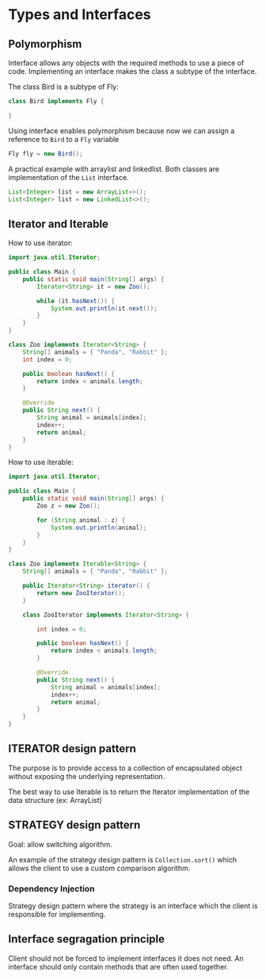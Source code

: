 # Types and Interfaces

## Polymorphism

Interface allows any objects with the required methods to use a piece of code. Implementing an interface makes the class a subtype of the interface.

The class Bird is a subtype of Fly:
```java
class Bird implements Fly {

}
```

Using interface enables polymorphism because now we can assign a reference to `Bird` to a `Fly` variable
```java
Fly fly = new Bird();
```

A practical example with arraylist and linkedlist. Both classes are implementation of the `List` interface.
```java
List<Integer> list = new ArrayList<>();
List<Integer> list = new LinkedList<>();
```

## Iterator and Iterable

How to use iterator:
```java
import java.util.Iterator;

public class Main {
    public static void main(String[] args) {
        Iterator<String> it = new Zoo();

        while (it.hasNext()) {
            System.out.println(it.next());
        }
    }
}

class Zoo implements Iterator<String> {
    String[] animals = { "Panda", "Rabbit" };
    int index = 0;

    public boolean hasNext() {
        return index < animals.length;
    }

    @Override
    public String next() {
        String animal = animals[index];
        index++;
        return animal;
    }
}
```

How to use iterable:
```java
import java.util.Iterator;

public class Main {
    public static void main(String[] args) {
        Zoo z = new Zoo();

        for (String animal : z) {
            System.out.println(animal);
        }
    }
}

class Zoo implements Iterable<String> {
    String[] animals = { "Panda", "Rabbit" };

    public Iterator<String> iterator() {
        return new ZooIterator();
    }

    class ZooIterator implements Iterator<String> {

        int index = 0;

        public boolean hasNext() {
            return index < animals.length;
        }

        @Override
        public String next() {
            String animal = animals[index];
            index++;
            return animal;
        }
    }
}
```

## ITERATOR design pattern

The purpose is to provide access to a collection of encapsulated object without exposing the underlying representation.

The best way to use Iterable is to return the Iterator implementation of the data structure (ex: ArrayList)

## STRATEGY design pattern

Goal: allow switching algorithm.

An example of the strategy design pattern is `Collection.sort()` which allows the client to use a custom comparison algorithm.

### Dependency Injection

Strategy design pattern where the strategy is an interface which the client is responsible for implementing.

## Interface segragation principle

Client should not be forced to implement interfaces it does not need. An interface should only contain methods that are often used together.